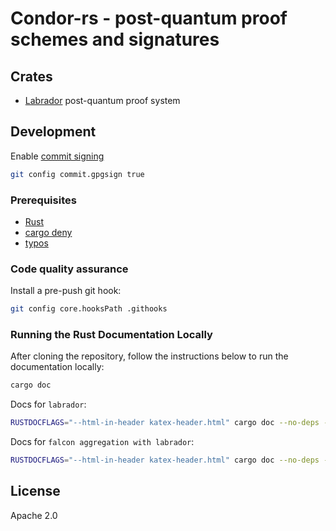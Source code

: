 # Condor-rs - post-quantum proof schemes and signatures

## Crates

* [Labrador](https://nethermindeth.github.io/condor-rs/labrador/) post-quantum proof system


## Development

Enable [commit signing](https://docs.github.com/en/authentication/managing-commit-signature-verification/signing-commits)

```sh
git config commit.gpgsign true
```

### Prerequisites

* [Rust](https://www.rust-lang.org/tools/install)
* [cargo deny](https://github.com/EmbarkStudios/cargo-deny)
* [typos](https://github.com/crate-ci/typos?tab=readme-ov-file#install)

### Code quality assurance

Install a pre-push git hook:

```sh
git config core.hooksPath .githooks
```

### Running the Rust Documentation Locally
After cloning the repository, follow the instructions below to run the documentation locally:

```sh
cargo doc
```

Docs for `labrador`:

```sh
RUSTDOCFLAGS="--html-in-header katex-header.html" cargo doc --no-deps -p labrador --open
```
Docs for `falcon aggregation with labrador`:

```sh
RUSTDOCFLAGS="--html-in-header katex-header.html" cargo doc --no-deps -p falcon_labrador --open
```


## License

Apache 2.0
